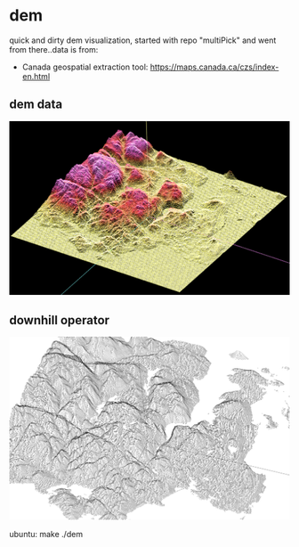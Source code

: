 # dem
quick and dirty dem visualization, started with repo "multiPick" and went from there..data is from:

* Canada geospatial extraction tool: https://maps.canada.ca/czs/index-en.html
## dem data
![alt text](dem.png)

## downhill operator
![alt text](downhill.png)

ubuntu:
  make
  ./dem
